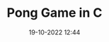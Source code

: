 ---
layout: post
title: Pong Game in C
description: Jogo Pong desenvolvido em C com dois modos, sendo eles, singleplayer e player vs máquina
date: 19-10-2022 12:44
image: "/assets/img/Postagem/tela do pong.png"
---
